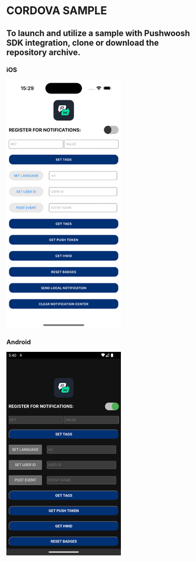 # CORDOVA SAMPLE 

## To launch and utilize a sample with Pushwoosh SDK integration, clone or download the repository archive.

### iOS
 <img src="https://github.com/Pushwoosh/pushwoosh-cordova-sample/blob/main/Screenshots/iOS.png" alt="Alt text" width="300"> 

### Android 
 <img src="https://github.com/Pushwoosh/pushwoosh-cordova-sample/blob/main/Screenshots/Android.png" alt="Alt text" width="300"> 
